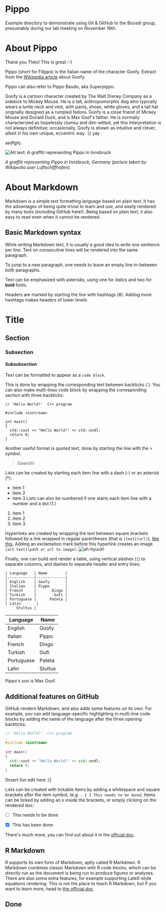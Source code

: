 # Pippo
Example directory to demonstrate using Git &amp; GitHub to the Bocedi group, presumably during our lab meeting on November 16th.

# About Pippo


Thank you Théo! This is great :-)

Pippo (short for Filippo) is the italian name of the character Goofy. 
Extract from the [Wikipedia article](https://en.wikipedia.org/wiki/Goofy) about Goofy.

Pippo can also refer to Pippo Baudo, aka Superpippo.

Goofy is a cartoon character created by The Walt Disney Company as a sidekick to Mickey Mouse. 
He is a tall, anthropomorphic dog who typically wears a turtle neck and vest, with pants, shoes, white gloves, and a tall hat originally designed as a rumpled fedora. 
Goofy is a close friend of Mickey Mouse and Donald Duck, and is Max Goof's father. 
He is normally characterized as hopelessly clumsy and dim-witted, yet this interpretation is not always definitive; occasionally, Goofy is shown as intuitive and clever, albeit in his own unique, eccentric way.
:)) yay


asdfghj.



![Alt text: A graffiti representing Pippo in Innsbruck](https://upload.wikimedia.org/wikipedia/commons/thumb/1/13/Graffiti_Karmelitergasse_Innsbruck_01.jpg/800px-Graffiti_Karmelitergasse_Innsbruck_01.jpg?20220801222727)

*A graffiti representing Pippo in Innsbruck, Germany (picture taken by Wikipedia user Luftschiffhafen).*

# About Markdown

Markdown is a simple text formatting language based on plain text.
It has the advantages of being quite trivial to learn and use, and easily rendered by many tools (including GitHub here!).
Being based on plain text, it also easy to read even when it cannot be rendered. 

## Basic Markdown syntax

While writing Markdown text, it is usually a good idea to write one sentence per line.
Text on consecutive lines will be rendered into the same paragraph.

To jump to a new paragraph, one needs to leave an empty line in-between both paragraphs.

Text can be emphasized with asterisks, using one for *italics* and two for **bold** fonts. 

Headers are marked by starting the line with hashtags (#). Adding more hashtags makes headers of lower levels

# Title
## Section
### Subsection
#### Subsubsection

Text can be formatted to appear as a `code block`.

This is done by wrapping the corresponding text between backticks (`). You can also make multi-lines code block by wrapping the corresponding section with three backticks:
```
// 'Hello World!'  C++ program 
 
#include <iostream>
 
int main()
{
  std::cout << "Hello World!" << std::endl;
  return 0;
}
```

Another useful format is quoted text, done by starting the line with the > symbol.
> Gawrsh!

Lists can be created by starting each item line with a dash (-) or an asterisk (*):
- item 1
- item 2
- item 3
Lists can also be numbered if one starts each item line with a number and a dot (1.)
1. item 1
2. item 2
3. item 3

Hyperlinks are created by wrapping the text between square brackets followed by a link wrapped in regular parentheses (that is `[text](url)`),  [like this](https://www.youtube.com/watch?v=dQw4w9WgXcQ).
Adding an exclamation mark before this hyperlink creates an image `[alt text](path or url to image)`:
![ah-hyuck!](https://upload.wikimedia.org/wikipedia/en/5/50/Goofy_Duckipedia.png)

Finally, one can build and render a table, using vertical slashes (`|`) to separate columns, and dashes to separate header and entry lines:

```
| Language   | Name        |
|------------|-------------|
| English    | Goofy       |
| Italian    | Pippo       |
| French     |       Dingo |
| Turkish    |        Gufi |
| Portuguese |      Pateta |
| Latin       |
     Stultus |
```

| Language   | Name        |
|------------|-------------|
| English    | Goofy       |
| Italian    | Pippo       |
| French     |       Dingo |
| Turkish    |        Gufi |
| Portuguese |      Pateta |
| Latin      |     Stultus |


Pippo's son is Max Goof.


## Additional features on GitHub

GitHub renders Markdown, and also adds some features on its own.
For example, you can add language-specific highlighting in multi-line code blocks by adding the name of the language after the three opening backticks:

```cpp
// 'Hello World!'  C++ program 
 
#include <iostream>
 
int main()
{
  std::cout << "Hello World!" << std::endl;
  return 0;
}
```

[Insert fun edit here :)]

Lists can be created with tickable items by adding a whitespace and square brackets after the item symbol, (e.g. `- [ ] This needs to be done`). Items can be ticked by adding an x inside the brackets, or simply clicking on the rendered doc:
- [ ] This needs to be done

- [x] This has been done
      
There's much more, you can find out about it in the [official doc](https://docs.github.com/en/get-started/writing-on-github/getting-started-with-writing-and-formatting-on-github/basic-writing-and-formatting-syntax).

## R Markdown

R supports its own form of Markdown, aptly called R Markdown.
R Markdown combines classic Markdown with R code blocks, which can be directly run as the document is being run to produce figures or analyses.
There are also some extra features, for example supporting LateX-style equations rendering.
This is not the place to teach R Markdown, but if you want to learn more, head to [the official doc](https://rmarkdown.rstudio.com/).

## Done
